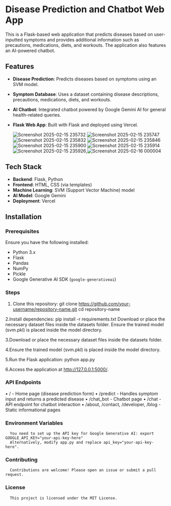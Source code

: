 # Disease Prediction and Chatbot Web App

This is a Flask-based web application that predicts diseases based on user-inputted symptoms and provides additional information such as precautions, medications, diets, and workouts. The application also features an AI-powered chatbot.

## Features
- **Disease Prediction**: Predicts diseases based on symptoms using an SVM model.
- **Symptom Database**: Uses a dataset containing disease descriptions, precautions, medications, diets, and workouts.
- **AI Chatbot**: Integrated chatbot powered by Google Gemini AI for general health-related queries.
- **Flask Web App**: Built with Flask and deployed using Vercel.
  
  ![Screenshot 2025-02-15 235732](https://github.com/user-attachments/assets/f1d5b854-643c-4ea7-80c1-1128163fd7bd)
  ![Screenshot 2025-02-15 235747](https://github.com/user-attachments/assets/24694f15-b090-437a-bb04-01c2938aa6d9)
  ![Screenshot 2025-02-15 235832](https://github.com/user-attachments/assets/deb22284-5ad5-4492-a89d-3eedb07d1a86)
  ![Screenshot 2025-02-15 235846](https://github.com/user-attachments/assets/7efbaf40-a40e-4b9c-9ea0-0ff2450b1268)
  ![Screenshot 2025-02-15 235900](https://github.com/user-attachments/assets/fff9194f-41c0-40e3-a835-7963313f37a2)
  ![Screenshot 2025-02-15 235914](https://github.com/user-attachments/assets/a85e607e-e114-43dc-a3e4-569a074f07ab)
  ![Screenshot 2025-02-15 235926](https://github.com/user-attachments/assets/5f8d50bc-1842-4c04-930d-1a37344ed676),![Screenshot 2025-02-16 000004](https://github.com/user-attachments/assets/b5f92516-7fe6-431f-988b-4e320f09f1bf)
  
## Tech Stack
- **Backend**: Flask, Python
- **Frontend**: HTML, CSS (via templates)
- **Machine Learning**: SVM (Support Vector Machine) model
- **AI Model**: Google Gemini
- **Deployment**: Vercel

## Installation

### Prerequisites
Ensure you have the following installed:
- Python 3.x
- Flask
- Pandas
- NumPy
- Pickle
- Google Generative AI SDK (`google-generativeai`)

### Steps
1. Clone this repository:
   git clone https://github.com/your-username/repository-name.git
   cd repository-name
   
2.Install dependencies:
   pip install -r requirements.txt
   Download or place the necessary dataset files inside the datasets folder.
   Ensure the trained model (svm.pkl) is placed inside the model directory.
   
3.Download or place the necessary dataset files inside the datasets folder.

4.Ensure the trained model (svm.pkl) is placed inside the model directory.

5.Run the Flask application:
   python app.py

6.Access the application at http://127.0.0.1:5000/.

### API Endpoints
  • / - Home page (disease prediction form)
  • /predict - Handles symptom input and returns a predicted disease
  • /chat_bot - Chatbot page
  • /chat - API endpoint for chatbot interaction
  • /about, /contact, /developer, /blog - Static informational pages

### Environment Variables
      You need to set up the API key for Google Generative AI: export GOOGLE_API_KEY="your-api-key-here"
      Alternatively, modify app.py and replace api_key="your-api-key-here".

### Contributing
      Contributions are welcome! Please open an issue or submit a pull request.

### License
      This project is licensed under the MIT License.




